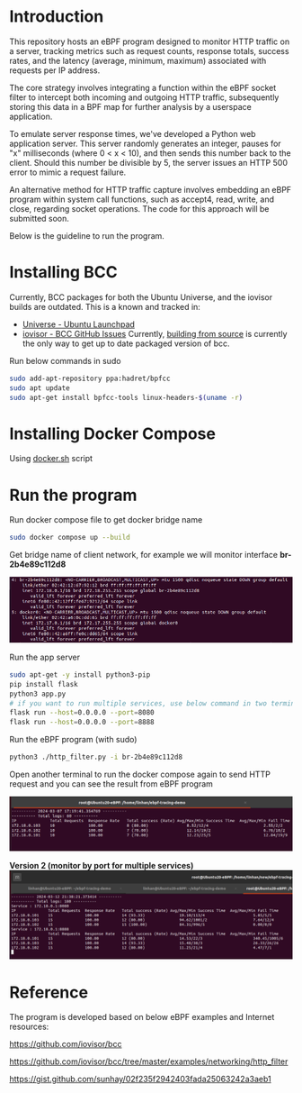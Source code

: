 # Introduction

This repository hosts an eBPF program designed to monitor HTTP traffic on a server, tracking metrics such as request counts, response totals, success rates, and the latency (average, minimum, maximum) associated with requests per IP address.

The core strategy involves integrating a function within the eBPF socket filter to intercept both incoming and outgoing HTTP traffic, subsequently storing this data in a BPF map for further analysis by a userspace application.

To emulate server response times, we've developed a Python web application server. This server randomly generates an integer, pauses for "x" milliseconds (where 0 < x < 10), and then sends this number back to the client. Should this number be divisible by 5, the server issues an HTTP 500 error to mimic a request failure.

An alternative method for HTTP traffic capture involves embedding an eBPF program within system call functions, such as accept4, read, write, and close, regarding socket operations. The code for this approach will be submitted soon.

Below is the guideline to run the program.

# Installing BCC

Currently, BCC packages for both the Ubuntu Universe, and the iovisor builds are outdated. This is a known and tracked in:

- [Universe - Ubuntu Launchpad](https://bugs.launchpad.net/ubuntu/+source/bpfcc/+bug/1848137)
- [iovisor - BCC GitHub Issues](https://github.com/iovisor/bcc/issues/2678)
  Currently, [building from source](#ubuntu---source) is currently the only way to get up to date packaged version of bcc.

Run below commands in sudo

```bash
sudo add-apt-repository ppa:hadret/bpfcc
sudo apt update
sudo apt-get install bpfcc-tools linux-headers-$(uname -r)
```

# Installing Docker Compose

Using [docker.sh](/docker.sh) script

# Run the program

Run docker compose file to get docker bridge name

```bash
sudo docker compose up --build
```

Get bridge name of client network, for example we will monitor interface **br-2b4e89c112d8**

![](/img/bridge.png)

Run the app server

```bash
sudo apt-get -y install python3-pip
pip install flask
python3 app.py
# if you want to run multiple services, use below command in two terminals
flask run --host=0.0.0.0 --port=8080
flask run --host=0.0.0.0 --port=8888
```

Run the eBPF program (with sudo)

```bash
python3 ./http_filter.py -i br-2b4e89c112d8
```

Open another terminal to run the docker compose again to send HTTP request and you can see the result from eBPF program

![](/img/http_metric.png)

**Version 2 (monitor by port for multiple services)**
![](/img/metric_v2.png)

# Reference

The program is developed based on below eBPF examples and Internet resources:

https://github.com/iovisor/bcc

https://github.com/iovisor/bcc/tree/master/examples/networking/http_filter

https://gist.github.com/sunhay/02f235f2942403fada25063242a3aeb1
